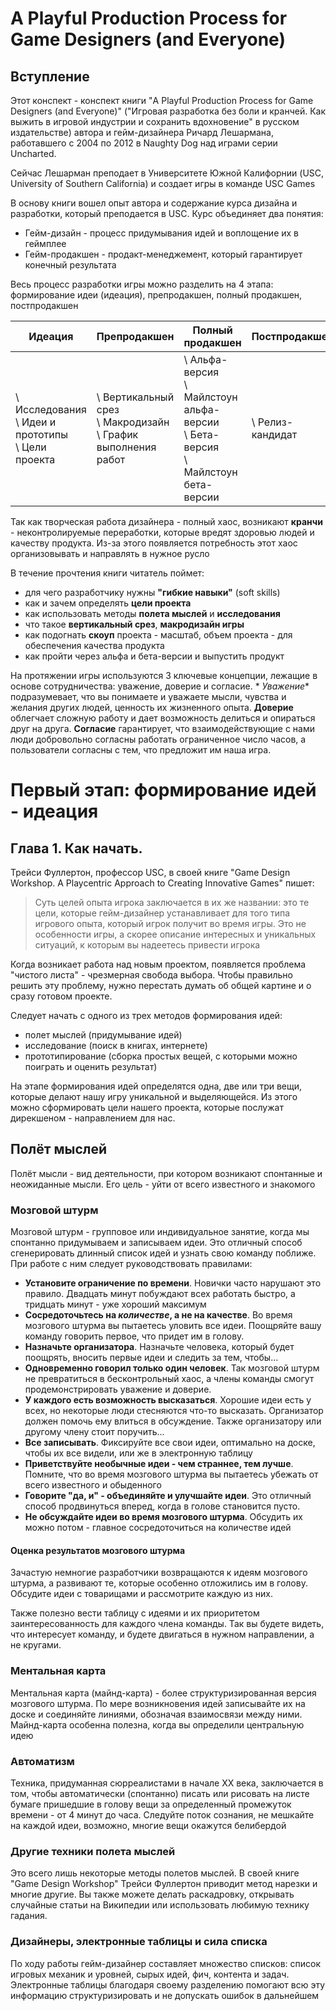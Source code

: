 # A Playful Production Process for Game Designers (and Everyone)

## Вступление

Этот конспект - конспект книги "A Playful Production Process for Game Designers (and Everyone)"
("Игровая разработка без боли и кранчей. Как выжить в игровой индустрии и сохранить вдохновение" в русском издательстве)
автора и гейм-дизайнера Ричард Лешармана, работавшего с 2004 по 2012 в Naughty Dog над играми серии Uncharted.

Сейчас Лешарман преподает в Университете Южной Калифорнии (USC, University of Southern California) и создает игры в
команде USC Games

В основу книги вошел опыт автора и содержание курса дизайна и разработки, который преподается в USC. Курс объединяет два
понятия:

* Гейм-дизайн - процесс придумывания идей и воплощение их в геймплее
* Гейм-продакшен - продакт-менеджемент, который гарантирует конечный результата

Весь процесс разработки игры можно разделить на 4 этапа: формирование идеи (идеация), препродакшен, полный продакшен,
постпродакшен

| Идеация                                                      | Препродакшен                                                            | Полный продакшен                                                                                | Постпродакшен    |
|--------------------------------------------------------------|-------------------------------------------------------------------------|-------------------------------------------------------------------------------------------------|------------------|
| \ Исследования <br/> \ Идеи и прототипы <br/> \ Цели проекта | \ Вертикальный срез <br/> \ Макродизайн <br/> \ График выполнения работ | \ Альфа-версия <br/> \ Майлстоун альфа-версии <br/> \ Бета-версия <br/> \ Майлстоун бета-версии | \ Релиз-кандидат |

Так как творческая работа дизайнера - полный хаос, возникают **кранчи** - неконтролируемые переработки, которые вредят
здоровью людей и качеству продукта. Из-за этого появляется потребность этот хаос организовывать и направлять в нужное
русло

В течение прочтения книги читатель поймет:

* для чего разработчику нужны **"гибкие навыки"** (soft skills)
* как и зачем определять **цели проекта**
* как использовать методы **полета мыслей** и **исследования**
* что такое **вертикальный срез**, **макродизайн игры**
* как подогнать **скоуп** проекта - масштаб, объем проекта - для обеспечения качества продукта
* как пройти через альфа и бета-версии и выпустить продукт

На протяжении игры используются 3 ключевые концепции, лежащие в основе сотрудничества: уважение, доверие и согласие. *
*Уважение** подразумевает, что вы понимаете и уважаете мысли, чувства и желания других людей, ценность их жизненного
опыта. **Доверие** облегчает сложную работу и дает возможность делиться и опираться друг на друга. **Согласие**
гарантирует, что взаимодействующие с нами люди добровольно согласны работать ограниченное число часов, а пользователи
согласны с тем, что предложит им наша игра.
# Первый этап: формирование идей - идеация

## Глава 1. Как начать.

Трейси Фуллертон, профессор USC, в своей книге "Game Design Workshop. A Playcentric Approach to Creating Innovative Games" пишет:

> Суть целей опыта игрока заключается в их же названии: это те цели, которые гейм-дизайнер устанавливает для того типа игрового опыта, который игрок получит во время игры. Это не особенности игры, а скорее описание интересных и уникальных ситуаций, к которым вы надеетесь привести игрока

Когда возникает работа над новым проектом, появляется проблема "чистого листа" - чрезмерная свобода выбора. Чтобы правильно решить эту проблему, нужно перестать думать об общей картине и о сразу готовом проекте. 

Следует начать с одного из трех методов формирования идей:

* полет мыслей (придумывание идей)
* исследование (поиск в книгах, интернете)
* прототипирование (сборка простых вещей, с которыми можно поиграть и оценить результат)

На этапе формирования идей определятся одна, две или три вещи, которые делают нашу игру уникальной и выделяющейся. Из этого можно сформировать цели нашего проекта, которые послужат дирекшеном - направлением для нас.
## Полёт мыслей

Полёт мысли - вид деятельности, при котором возникают спонтанные и неожиданные мысли. 
Его цель - уйти от всего известного и знакомого

### Мозговой штурм

Мозговой штурм - групповое или индивидуальное занятие, когда мы спонтанно придумываем и записываем идеи.
Это отличный способ сгенерировать длинный список идей и узнать свою команду поближе. При работе с ним следует 
руководствовать правилами:

* **Установите ограничение по времени**. Новички часто нарушают это правило. Двадцать минут побуждают всех работать
быстро, а тридцать минут - уже хороший максимум
* **Сосредоточьтесь на _количестве_, а не на качестве**. Во время мозгового штурма вы пытаетесь уловить все идеи.
Поощряйте вашу команду говорить первое, что придет им в голову.
* **Назначьте организатора**. Назначьте человека, который будет поощрять, вносить первые идеи и следить за тем, чтобы...
* **Одновременно говорил только один человек**. Так мозговой штурм не превратиться в бесконтрольный хаос, 
а члены команды смогут продемонстрировать уважение и доверие.
* **У каждого есть возможность высказаться**. Хорошие идеи есть у всех, 
но некоторые люди стесняются что-то высказать. Организатор должен помочь ему влиться в обсуждение.
Также организатору или другому члену стоит поручить...
* **Все записывать**. Фиксируйте все свои идеи, оптимально на доске, чтобы их все видели, или же в электронную таблицу
* **Приветствуйте необычные идеи - чем страннее, тем лучше**. Помните, что во время мозгового штурма вы пытаетесь 
убежать от всего известного и обыденного
* **Говорите "да, и" - объединяйте и улучшайте идеи**. Это отличный способ продвинуться вперед, 
когда в голове становится пусто.
* **Не обсуждайте идеи во время мозгового штурма**. Обсудить их можно потом - главное сосредоточиться на количестве идей

#### Оценка результатов мозгового штурма

Зачастую немногие разработчики возвращаются к идеям мозгового штурма, а развивают те, которые особенно отложились им в голову. Обсудите идеи с товарищами и рассмотрите каждую из них.

Также полезно вести таблицу с идеями и их приоритетом заинтересованность для каждого члена команды. 
Так вы будете видеть, что интересует команду, и будете двигаться в нужном направлении, а не кругами.

### Ментальная карта

Ментальная карта (майнд-карта) - более структуризированная версия мозгового штурма. По мере возникновения 
идей записывайте их на доске и соединяйте линиями, обозначая взаимосвязи между ними. Майнд-карта особенна
полезна, когда вы определили центральную идею

### Автоматизм

Техника, придуманная сюрреалистами в начале XX века, заключается в том, чтобы автоматически (спонтанно) писать или 
рисовать на листе бумаге пришедшие в голову вещи за определенный промежуток времени - от 4 минут до часа. Следуйте
поток сознания, не мешкайте на каждой идеи, возможно, многие вещи окажутся белибердой

### Другие техники полета мыслей

Это всего лишь некоторые методы полетов мыслей. В своей книге "Game Design Workshop" Трейси Фуллертон приводит метод
нарезки и многие другие. Вы также можете делать раскадровку, открывать случайные статьи на Википедии или
использовать любимую технику гадания.

### Дизайнеры, электронные таблицы и сила списка

По ходу работы гейм-дизайнер составляет множество списков: список игровых механик и уровней, сырых идей, фич,
контента и задач. Электронные таблицы благодаря своему разделению помогают всю эту информацию структуризировать и
не допускать ошибок в дальнейшем

